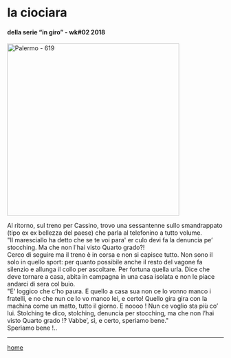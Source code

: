 # la ciociara  
#### della serie “in giro”  - wk#02 2018  

<img src="https://drive.google.com/uc?id=1_paOLx374UlgtGEeiw2RBy9vaP1SjXwX" alt="Palermo - 619" width="400">   

<!--- interarete115.png --->  

Al ritorno, sul treno per Cassino, trovo una sessantenne sullo smandrappato (tipo ex ex bellezza del paese) che parla al telefonino a tutto volume.  
"Il maresciallo ha detto che se te voi para' er culo devi fa la denuncia pe’ stocching. Ma che non l'hai visto Quarto grado?!  
Cerco di seguire ma il treno è in corsa e non si capisce tutto. Non sono il solo in quello sport: per quanto possibile anche il resto del vagone fa silenzio e allunga il collo per ascoltare. Per fortuna quella urla. Dice che deve tornare a casa, abita in campagna in una casa isolata e non le piace andarci di sera col buio.  
"E’ loggico che c’ho paura. E quello a casa sua non ce lo vonno manco i fratelli, e no che nun ce lo vo manco lei, e certo! Quello gira gira con la machina come un matto, tutto il giorno. E noooo ! Nun ce voglio sta più co’ lui. Stolching te dico, stolching, denuncia per stocching, ma che non l’hai visto Quarto grado !? Vabbe’, sì, e certo, speriamo bene."  
Speriamo bene !..  

---  
[home](/interarete.md)   